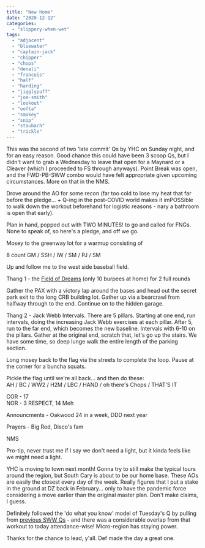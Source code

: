 ```yaml
---
title: "New Home"
date: "2020-12-12"
categories: 
  - "slippery-when-wet"
tags: 
  - "adjacent"
  - "bluewater"
  - "captain-jack"
  - "chipper"
  - "chops"
  - "denali"
  - "francois"
  - "half"
  - "harding"
  - "jigglypuff"
  - "joe-smith"
  - "lookout"
  - "oofta"
  - "smokey"
  - "snip"
  - "staubach"
  - "trickle"
---
```


This was the second of two 'late commit' Qs by YHC on Sunday night, and for an easy reason. Good chance this could have been 3 scoop Qs, but I didn't want to grab a Wednesday to leave that open for a Maynard or a Cleaver (which I proceeded to FS through anyways). Point Break was open, and the FWD-PB-SWW combo would have felt appropriate given upcoming circumstances. More on that in the NMS.

Drove around the AO for some recon (far too cold to lose my heat that far before the pledge... + Q-ing in the post-COVID world makes it imPOSSible to walk down the workout beforehand for logistic reasons - nary a bathroom is open that early).

Plan in hand, popped out with TWO MINUTES! to go and called for FNGs. None to speak of, so here's a pledge, and off we go.

Mosey to the greenway lot for a warmup consisting of

8 count GM / SSH / IW / SM / PJ / SM

Up and follow me to the west side baseball field.

Thang 1 - the [Field of Dreams](https://f3nation.com/exicon/entry/3103/?gvid=398721) (only 10 burpees at home) for 2 full rounds

Gather the PAX with a victory lap around the bases and head out the secret park exit to the long CRB building lot. Gather up via a bearcrawl from halfway through to the end. Continue on to the hidden garage.

Thang 2 - Jack Webb Intervals. There are 5 pillars. Starting at one end, run intervals, doing the increasing Jack Webb exercises at each pillar. After 5, run to the far end, which becomes the new baseline. Intervals with 6-10 on the pillars. Gather at the original end, scratch that, let's go up the stairs. We have some time, so deep lunge walk the entire length of the parking section.

Long mosey back to the flag via the streets to complete the loop. Pause at the corner for a buncha squats.

Pickle the flag until we're all back... and then do these:  
AH / BC / WW2 / H2M / LBC / HAND / oh there's Chops / THAT'S IT

COR - 17  
NOR - 3 RESPECT, 14 Meh

Announcments - Oakwood 24 in a week, DDD next year

Prayers - Big Red, Disco's fam

NMS

Pro-tip, never trust me if I say we don't need a light, but it kinda feels like we might need a light.

YHC is moving to town next month! Gonna try to still make the typical tours around the region, but South Cary is about to be our home base. These AOs are easily the closest every day of the week. Really figures that I put a stake in the ground at DZ back in February... only to have the pandemic force considering a move earlier than the original master plan. Don't make claims, I guess.

Definitely followed the 'do what you know' model of Tuesday's Q by pulling from [previous SWW Qs](https://f3carpex.com/2018/04/14/time-to-get-a-little-spooky/) - and there was a considerable overlap from that workout to today attendance-wise! Micro-region has staying power.

Thanks for the chance to lead, y'all. Def made the day a great one.
